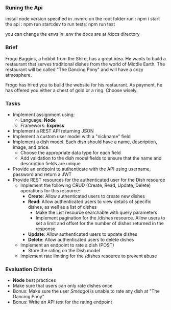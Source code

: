 ### Runing the Api

install node version specified in .nvmrc
on the root folder run : npm i
start the api : npm run start:dev
to run tests: npm run test

you can change the envs in .env
the docs are at /docs directory

### Brief

Frogo Baggins, a hobbit from the Shire, has a great idea. He wants to build a restaurant that serves traditional dishes from the world of Middle Earth. The restaurant will be called "The Dancing Pony" and will have a cozy atmosphere.

Frogo has hired you to build the website for his restaurant. As payment, he has offered you either a chest of gold or a ring. Choose wisely.

### Tasks

- Implement assignment using:
  - Language: **Node**
  - Framework: **Express**
- Implement a REST API returning JSON
- Implement a custom user model with a "nickname" field
- Implement a dish model. Each dish should have a name, description, image, and price.
  - Choose the appropriate data type for each field
  - Add validation to the dish model fields to ensure that the name and description fields are unique
- Provide an endpoint to authenticate with the API using username, password and return a JWT
- Provide REST resources for the authenticated user for the Dish resource
  - Implement the following CRUD (Create, Read, Update, Delete) operations for this resource:
    - **Create**: Allow authenticated users to create new dishes
    - **Read**: Allow authenticated users to view details of specific dishes, as well as a list of dishes
      - Make the List resource searchable with query parameters
      - Implement pagination for the /dishes resource. Allow users to set a limit and offset for the number of dishes returned in the response
    - **Update**: Allow authenticated users to update dishes
    - **Delete**: Allow authenticated users to delete dishes
  - Implement an endpoint to rate a dish (POST)
    - Store the rating on the Dish model
  - Implement rate limiting for the /dishes resource to prevent abuse

### Evaluation Criteria

- **Node** best practices
- Make sure that users can only rate dishes once
- Bonus: Make sure the user _Sméagol_ is unable to rate any dish at "The Dancing Pony"
- Bonus: Write an API test for the rating endpoint
